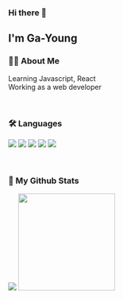 ### Hi there 👋
## I'm Ga-Young
<!--
**songa0/songa0** is a ✨ _special_ ✨ repository because its `README.md` (this file) appears on your GitHub profile.

Here are some ideas to get you started:

- 🔭 I’m currently working on ...
- 🌱 I’m currently learning Javascript 
- 👯 I’m looking to collaborate on ...
- 🤔 I’m looking for help with ...
- 💬 Ask me about ...
- 📫 How to reach me: ...
- 😄 Pronouns: ...
- ⚡ Fun fact: ...
-->

  <h3>👩‍💻 About Me</h3>
  <p>
   Learning Javascript, React   <br/>
   Working as a web developer
  </p>
  <br/>
  
  <h3>🛠 Languages</h3>
  <p>
  <img src="https://img.icons8.com/color/48/000000/javascript.png"/> <img src="https://img.icons8.com/color/48/000000/java-coffee-cup-logo.png"/> <img src="https://img.icons8.com/color/48/000000/html-5.png"/> <img src="https://img.icons8.com/color/48/000000/css3.png"/> <img src="https://img.icons8.com/color/48/000000/android-os.png"/>
  </p>
  <br/>
  
  <h3>📇 My Github Stats</h3> 
  <p>
   <img src = "https://github-readme-stats.vercel.app/api?username=songa0&show_icons=true&theme=graywhite">  
   <img src = "https://github-readme-stats.vercel.app/api/top-langs/?username=songa0" height="195px">
  </p> 
<!--![songa0's github stats](https://github-readme-stats.vercel.app/api?username=songa0&show_icons=true&hide=contribs,prs&theme=graywhite)
[![Top Langs](https://github-readme-stats.vercel.app/api/top-langs/?username=songa0)](https://github.com/anuraghazra/github-readme-stats)-->
  <p>
  <!--<a href="https://hits.seeyoufarm.com"><img src="https://hits.seeyoufarm.com/api/count/incr/badge.svg?url=https%3A%2F%2Fgithub.com%2Fsonga0%2Fhit-counter&count_bg=%236AAAEB&title_bg=%23555555&icon=&icon_color=%23E7E7E7&title=hits&edge_flat=false"/></a>-->
  </p>
